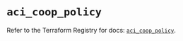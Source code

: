 # `aci_coop_policy`

Refer to the Terraform Registry for docs: [`aci_coop_policy`](https://registry.terraform.io/providers/ciscodevnet/aci/2.17.0/docs/resources/coop_policy).
